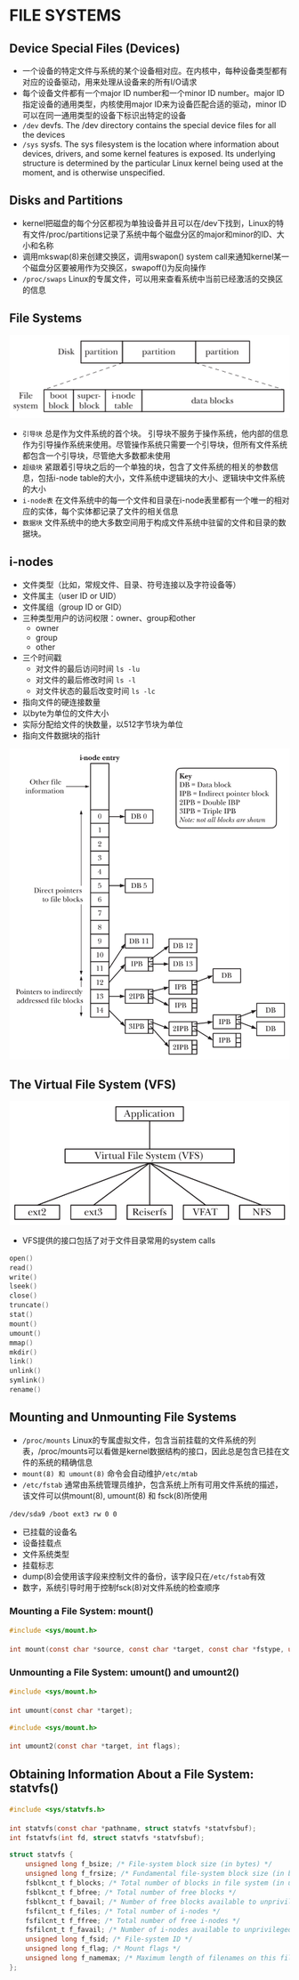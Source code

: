 # FILE SYSTEMS

## Device Special Files (Devices)
- 一个设备的特定文件与系统的某个设备相对应。在内核中，每种设备类型都有对应的设备驱动，用来处理从设备来的所有I/O请求
- 每个设备文件都有一个major ID number和一个minor ID number。major ID指定设备的通用类型，内核使用major ID来为设备匹配合适的驱动，minor ID可以在同一通用类型的设备下标识出特定的设备
- `/dev`  devfs. The /dev directory contains the special device files for all the devices
- `/sys`  sysfs. The sys filesystem is the location where information about devices, drivers, and some kernel features is exposed. Its underlying structure is determined by the particular Linux kernel being used at the moment, and is otherwise unspecified.

## Disks and Partitions
- kernel把磁盘的每个分区都视为单独设备并且可以在/dev下找到，Linux的特有文件/proc/partitions记录了系统中每个磁盘分区的major和minor的ID、大小和名称
- 调用mkswap(8)来创建交换区，调用swapon() system call来通知kernel某一个磁盘分区要被用作为交换区，swapoff()为反向操作
- `/proc/swaps` Linux的专属文件，可以用来查看系统中当前已经激活的交换区的信息

## File Systems
![14-1.png](img/14-1.png)
- `引导块` 总是作为文件系统的首个块。 引导块不服务于操作系统，他内部的信息作为引导操作系统来使用。尽管操作系统只需要一个引导块，但所有文件系统都包含一个引导块，尽管绝大多数都未使用
- `超级块` 紧跟着引导块之后的一个单独的块，包含了文件系统的相关的参数信息，包括i-node table的大小，文件系统中逻辑块的大小、逻辑块中文件系统的大小
- `i-node表` 在文件系统中的每一个文件和目录在i-node表里都有一个唯一的相对应的实体，每个实体都记录了文件的相关信息
- `数据块` 文件系统中的绝大多数空间用于构成文件系统中驻留的文件和目录的数据块。

## i-nodes
- 文件类型（比如，常规文件、目录、符号连接以及字符设备等）
- 文件属主（user ID or UID）
- 文件属组（group ID or GID）
- 三种类型用户的访问权限：owner、group和other
  - owner
  - group
  - other
- 三个时间戳
  - 对文件的最后访问时间 `ls -lu`
  - 对文件的最后修改时间 `ls -l`
  - 对文件状态的最后改变时间 `ls -lc`
- 指向文件的硬连接数量
- 以byte为单位的文件大小
- 实际分配给文件的快数量，以512字节块为单位
- 指向文件数据块的指针

![14-2.png](img/14-2.png)

## The Virtual File System (VFS)
![14-3.png](img/14-3.png)
- VFS提供的接口包括了对于文件目录常用的system calls
```c
open()
read()
write()
lseek()
close()
truncate()
stat()
mount()
umount()
mmap()
mkdir()
link()
unlink()
symlink()
rename()
```

## Mounting and Unmounting File Systems
- `/proc/mounts` Linux的专属虚拟文件，包含当前挂载的文件系统的列表，/proc/mounts可以看做是kernel数据结构的接口，因此总是包含已挂在文件的系统的精确信息
- `mount(8) 和 umount(8)` 命令会自动维护`/etc/mtab`
- `/etc/fstab` 通常由系统管理员维护，包含系统上所有可用文件系统的描述，该文件可以供mount(8), umount(8) 和 fsck(8)所使用

`/dev/sda9 /boot ext3 rw 0 0`
- 已挂载的设备名
- 设备挂载点
- 文件系统类型
- 挂载标志
- dump(8)会使用该字段来控制文件的备份，该字段只在`/etc/fstab`有效
- 数字，系统引导时用于控制fsck(8)对文件系统的检查顺序

### Mounting a File System: mount()
```c
#include <sys/mount.h>

int mount(const char *source, const char *target, const char *fstype, unsigned long mountflags, const void *data);
``` 

### Unmounting a File System: umount() and umount2()
```c
#include <sys/mount.h>

int umount(const char *target);
```

```c
#include <sys/mount.h>

int umount2(const char *target, int flags);
```

## Obtaining Information About a File System: statvfs()
```c
#include <sys/statvfs.h>

int statvfs(const char *pathname, struct statvfs *statvfsbuf);
int fstatvfs(int fd, struct statvfs *statvfsbuf);
```
```c
struct statvfs {
    unsigned long f_bsize; /* File-system block size (in bytes) */
    unsigned long f_frsize; /* Fundamental file-system block size (in bytes) */
    fsblkcnt_t f_blocks; /* Total number of blocks in file system (in units of 'f_frsize') */
    fsblkcnt_t f_bfree; /* Total number of free blocks */
    fsblkcnt_t f_bavail; /* Number of free blocks available to unprivileged process */
    fsfilcnt_t f_files; /* Total number of i-nodes */
    fsfilcnt_t f_ffree; /* Total number of free i-nodes */
    fsfilcnt_t f_favail; /* Number of i-nodes available to unprivileged process (set to 'f_ffree' on Linux) */
    unsigned long f_fsid; /* File-system ID */
    unsigned long f_flag; /* Mount flags */
    unsigned long f_namemax; /* Maximum length of filenames on this file system */
};
```